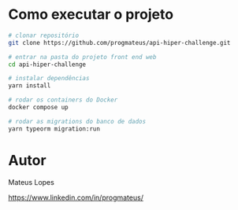 
# Como executar o projeto

```bash
# clonar repositório
git clone https://github.com/progmateus/api-hiper-challenge.git

# entrar na pasta do projeto front end web
cd api-hiper-challenge

# instalar dependências
yarn install

# rodar os containers do Docker
docker compose up

# rodar as migrations do banco de dados
yarn typeorm migration:run

```


# Autor

Mateus Lopes

https://www.linkedin.com/in/progmateus/

